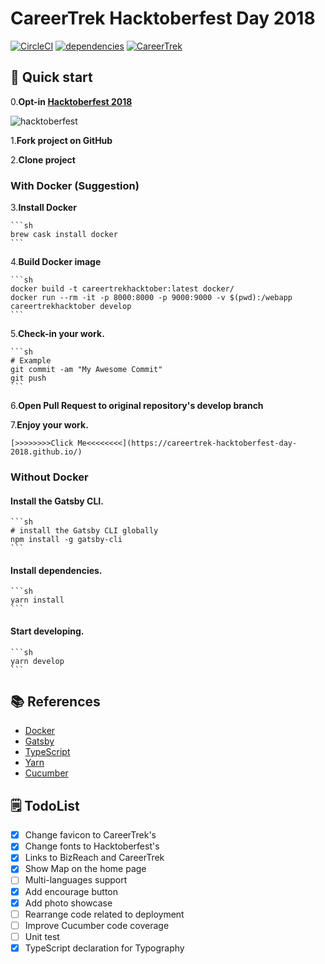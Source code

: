 # CareerTrek Hacktoberfest Day 2018

[![CircleCI](https://circleci.com/gh/careertrek-hacktoberfest-day-2018/careertrek-hacktoberfest-day-2018.github.io/tree/develop.svg?style=shield)](https://circleci.com/gh/careertrek-hacktoberfest-day-2018/careertrek-hacktoberfest-day-2018.github.io/tree/develop) [![dependencies](https://img.shields.io/david/careertrek-hacktoberfest-day-2018/careertrek-hacktoberfest-day-2018.github.io.svg)](https://david-dm.org/careertrek-hacktoberfest-day-2018/careertrek-hacktoberfest-day-2018.github.io/) [![CareerTrek](https://img.shields.io/badge/pull%20request-welcomed-00cbae.svg)](https://careertrek.com/)  

## 🚀 Quick start

0.**Opt-in [Hacktoberfest 2018](https://hacktoberfest.digitalocean.com)**

   ![hacktoberfest](https://hacktoberfest.digitalocean.com/assets/logo-hacktoberfest-658b5aa2bd34e782d29c40bf6afbdff00f20fe1328efa6da17743878ba8db66f.png)

1.**Fork project on GitHub**

2.**Clone project**

### With Docker (Suggestion)

3.**Install Docker**

    ```sh
    brew cask install docker
    ```

4.**Build Docker image**

    ```sh
    docker build -t careertrekhacktober:latest docker/
    docker run --rm -it -p 8000:8000 -p 9000:9000 -v $(pwd):/webapp careertrekhacktober develop
    ```

5.**Check-in your work.**

    ```sh
    # Example 
    git commit -am "My Awesome Commit"
    git push
    ```

6.**Open Pull Request to original repository's develop branch**

7.**Enjoy your work.**

    [>>>>>>>>Click Me<<<<<<<<](https://careertrek-hacktoberfest-day-2018.github.io/)

### Without Docker

#### **Install the Gatsby CLI.**

    ```sh
    # install the Gatsby CLI globally
    npm install -g gatsby-cli
    ```

#### **Install dependencies.**

    ```sh
    yarn install
    ```

#### **Start developing.**

    ```sh
    yarn develop
    ```

## 📚 References

- [Docker](https://docs.docker.com/)
- [Gatsby](https://www.gatsbyjs.org/tutorial/)
- [TypeScript](https://www.typescriptlang.org/docs/home.html)
- [Yarn](https://yarnpkg.com/en/docs)
- [Cucumber](https://docs.cucumber.io/)

## 🗒 TodoList

- [x] Change favicon to CareerTrek's
- [x] Change fonts to Hacktoberfest's
- [x] Links to BizReach and CareerTrek
- [x] Show Map on the home page
- [ ] Multi-languages support
- [x] Add encourage button
- [x] Add photo showcase
- [ ] Rearrange code related to deployment
- [ ] Improve Cucumber code coverage
- [ ] Unit test
- [x] TypeScript declaration for Typography